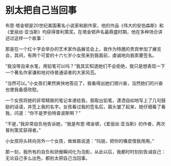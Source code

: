 # 别太把自己当回事

布思·塔金顿是20世纪美国著名小说家和剧作家，他的作品《伟大的安伯森斯》和《爱丽丝·亚当斯》均获得普利策奖。在塔金顿声名最鼎盛时期，他在多种场合讲述过这样一个故事： 

那是在一个红十字会举办的艺术家作品展览会上，我作为特邀的贵宾参加了展览会，其间，有两个可爱的十六七岁小女孩来到我面前，虔诚地向我索要签名。 

“我没带自来水笔，用铅笔可以吗？”我其实知道她们不会拒绝，我只是想表现一下一个著名作家谦和地对待普通读者的大家风范。 

“当然可以。”小女孩们果然爽快地答应了，我看得出她们很兴奋，当然她们的兴奋也使我备感欣慰。 

一个女孩将她的非常精致的笔记本递给我，我取出铅笔，潇洒自如地写上了几句鼓励的话语，并签上我的名字。女孩看过我的签名后，眉头皱了起来，她仔细看了看我，问道：“你不是罗伯特查波斯啊？” 

“不是，”我非常自负地告诉她，“我是布思·塔金顿，《爱丽丝·亚当斯》的作者，两次普利策奖获得者。” 

小女孩将头转向另外一个女孩，耸耸肩说道：“玛丽，把你的橡皮借我用用。” 

那一刻，我所有的自负和骄傲瞬间化为泡影，从此以后，我都时时刻刻告诫自己：无论自己多么出色，都别太把自己当回事。
 